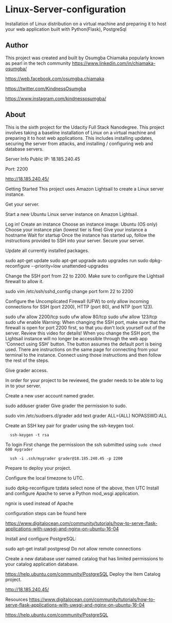 # Linux-Server-configuration
Installation of Linux distribution on a virtual machine and preparing it to host your web application built with Python(Flask), PostgreSql

## Author
This project was created and built by Osumgba Chiamaka popularly known as pearl in the tech community
https://www.linkedin.com/in/chiamaka-osumgba/ 

https://web.facebook.com/osumgba.chiamaka

https://twitter.com/KindnessOsumgba

https://www.instagram.com/kindnessosumgba/

## About
This is the sixth project for the Udacity Full Stack Nanodegree. This project involves taking a baseline installation of Linux on a virtual machine and preparing it to host web applications. This includes installing updates, securing the server from attacks, and installing / configuring web and database servers.

Server Info
Public IP: 18.185.240.45

Port: 2200

http://18.185.240.45/

Getting Started
This project uses Amazon Lightsail to create a Linux server instance.

Get your server.

Start a new Ubuntu Linux server instance on Amazon Lightsail.

Log in!
Create an instance
Choose an instance image: Ubuntu (OS only)
Choose your instance plan (lowest tier is fine)
Give your instance a hostname
Wait for startup
Once the instance has started up, follow the instructions provided to SSH into your server.
Secure your server.

Update all currently installed packages.

  sudo apt-get update
  sudo apt-get upgrade
auto upgrades run sudo dpkg-reconfigure --priority=low unattended-upgrades

Change the SSH port from 22 to 2200. Make sure to configure the Lightsail firewall to allow it.

  sudo vim /etc/ssh/sshd_config
change port form 22 to 2200

Configure the Uncomplicated Firewall (UFW) to only allow incoming connections for SSH (port 2200), HTTP (port 80), and NTP (port 123).

  sudo ufw allow 2200/tcp
  sudo ufw allow 80/tcp
  sudo ufw allow 123/tcp
  sudo ufw enable
Warning: When changing the SSH port, make sure that the firewall is open for port 2200 first, so that you don't lock yourself out of the server. Review this video for details! When you change the SSH port, the Lightsail instance will no longer be accessible through the web app 'Connect using SSH' button. The button assumes the default port is being used. There are instructions on the same page for connecting from your terminal to the instance. Connect using those instructions and then follow the rest of the steps.

Give grader access.

In order for your project to be reviewed, the grader needs to be able to log in to your server.

Create a new user account named grader.

  sudo adduser grader
Give grader the permission to sudo.

  sudo vim /etc/sudoers.d/grader
add text grader ALL=(ALL) NOPASSWD:ALL

Create an SSH key pair for grader using the ssh-keygen tool.

      ssh-keygen -t rsa
      
  To login
  First change the permissioon the ssh submitted using `` sudo chmod 600 mygrader `` 
  
      ssh -i .ssh/mygrader grader@18.185.240.45 -p 2200
Prepare to deploy your project.

Configure the local timezone to UTC.

  sudo dpkg-reconfigure tzdata
select none of the above, then UTC
Install and configure Apache to serve a Python mod_wsgi application.

ngnix is used instead of Apache

configuration steps can be found here

https://www.digitalocean.com/community/tutorials/how-to-serve-flask-applications-with-uwsgi-and-nginx-on-ubuntu-16-04

Install and configure PostgreSQL:

  sudo apt-get install postgresql
Do not allow remote connections

Create a new database user named catalog that has limited permissions to your catalog application database.

 https://help.ubuntu.com/community/PostgreSQL
Deploy the Item Catalog project.

http://18.185.240.45/

Resources
https://www.digitalocean.com/community/tutorials/how-to-serve-flask-applications-with-uwsgi-and-nginx-on-ubuntu-16-04

https://help.ubuntu.com/community/PostgreSQL

